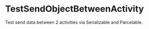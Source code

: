 TestSendObjectBetweenActivity
=============================
Test send data between 2 activities via Serializable and Parcelable.
